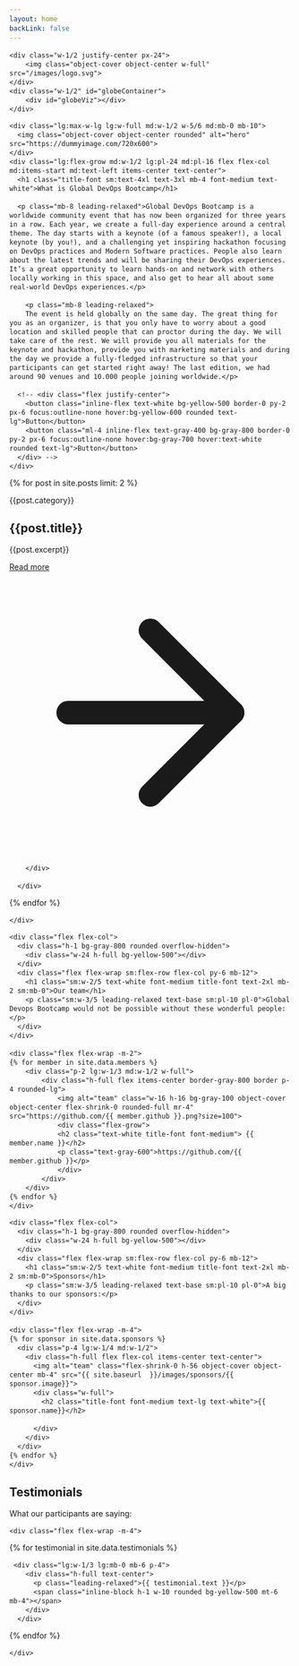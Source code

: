 ```yaml
---
layout: home
backLink: false
---
```


<section class="flex h-screen bg-gray-900 items-center justify-center">

    <div class="w-1/2 justify-center px-24">
        <img class="object-cover object-center w-full" src="/images/logo.svg">
    </div>
    <div class="w-1/2" id="globeContainer">
        <div id="globeViz"></div>
    </div>

</section>

<section class="text-gray-400 bg-gray-900 body-font">
  <div class="container mx-auto flex px-5 py-24 md:flex-row flex-col items-center">
    
    <div class="lg:max-w-lg lg:w-full md:w-1/2 w-5/6 md:mb-0 mb-10">
      <img class="object-cover object-center rounded" alt="hero" src="https://dummyimage.com/720x600">
    </div>
    <div class="lg:flex-grow md:w-1/2 lg:pl-24 md:pl-16 flex flex-col md:items-start md:text-left items-center text-center">
      <h1 class="title-font sm:text-4xl text-3xl mb-4 font-medium text-white">What is Global DevOps Bootcamp</h1>

      <p class="mb-8 leading-relaxed">Global DevOps Bootcamp is a worldwide community event that has now been organized for three years in a row. Each year, we create a full-day experience around a central theme. The day starts with a keynote (of a famous speaker!), a local keynote (by you!), and a challenging yet inspiring hackathon focusing on DevOps practices and Modern Software practices. People also learn about the latest trends and will be sharing their DevOps experiences. It’s a great opportunity to learn hands-on and network with others locally working in this space, and also get to hear all about some real-world DevOps experiences.</p>

        <p class="mb-8 leading-relaxed">
        The event is held globally on the same day. The great thing for you as an organizer, is that you only have to worry about a good location and skilled people that can proctor during the day. We will take care of the rest. We will provide you all materials for the keynote and hackathon, provide you with marketing materials and during the day we provide a fully-fledged infrastructure so that your participants can get started right away! The last edition, we had around 90 venues and 10.000 people joining worldwide.</p>

      <!-- <div class="flex justify-center">
        <button class="inline-flex text-white bg-yellow-500 border-0 py-2 px-6 focus:outline-none hover:bg-yellow-600 rounded text-lg">Button</button>
        <button class="ml-4 inline-flex text-gray-400 bg-gray-800 border-0 py-2 px-6 focus:outline-none hover:bg-gray-700 hover:text-white rounded text-lg">Button</button>
      </div> -->
    </div>
  </div>
</section>

<section class="text-gray-400 bg-gray-900 body-font overflow-hidden">
  <div class="container px-5 py-24 mx-auto">
    <div class="flex flex-wrap -m-12">

   {% for post in site.posts limit: 2 %}
        <div class="p-12 md:w-1/2 flex flex-col items-start">
        <span class="inline-block py-1 px-2 rounded bg-gray-800 text-gray-400 text-opacity-75 text-xs font-medium tracking-widest">{{post.category}}</span>
        <h2 class="sm:text-3xl text-2xl title-font font-medium text-white mt-4 mb-4">{{post.title}}</h2>
        <p class="leading-relaxed mb-8">{{post.excerpt}}</p>
        <div class="flex items-center flex-wrap pb-4 mb-4 border-b-2 border-gray-800 border-opacity-75 mt-auto w-full">
          <a class="text-yellow-400 inline-flex items-center" href="{{ site.baseurl  }}/{{ post.url }}">Read more
            <svg class="w-4 h-4 ml-2" viewBox="0 0 24 24" stroke="currentColor" stroke-width="2" fill="none" stroke-linecap="round" stroke-linejoin="round">
              <path d="M5 12h14"></path>
              <path d="M12 5l7 7-7 7"></path>
            </svg>
          </a>
         
        </div>
     
      </div>

   {% endfor %}
      
    </div>
  </div>
</section>

<section class="text-gray-400 bg-gray-900 body-font">
  <div class="container px-5 py-24 mx-auto">

    <div class="flex flex-col">
      <div class="h-1 bg-gray-800 rounded overflow-hidden">
        <div class="w-24 h-full bg-yellow-500"></div>
      </div>
      <div class="flex flex-wrap sm:flex-row flex-col py-6 mb-12">
        <h1 class="sm:w-2/5 text-white font-medium title-font text-2xl mb-2 sm:mb-0">Our team</h1>
        <p class="sm:w-3/5 leading-relaxed text-base sm:pl-10 pl-0">Global Devops Bootcamp would not be possible without these wonderful people:</p>
      </div>
    </div>

    <div class="flex flex-wrap -m-2">   
    {% for member in site.data.members %}
        <div class="p-2 lg:w-1/3 md:w-1/2 w-full">
            <div class="h-full flex items-center border-gray-800 border p-4 rounded-lg">
                <img alt="team" class="w-16 h-16 bg-gray-100 object-cover object-center flex-shrink-0 rounded-full mr-4" src="https://github.com/{{ member.github }}.png?size=100">
                <div class="flex-grow">
                <h2 class="text-white title-font font-medium"> {{ member.name }}</h2>
                <p class="text-gray-600">https://github.com/{{ member.github }}</p>
                </div>
            </div>
        </div>
    {% endfor %}
    </div>

  </div>
</section>

<section class="text-gray-400 bg-gray-900 body-font">
  <div class="container px-5 py-24 mx-auto">
      
    <div class="flex flex-col">
      <div class="h-1 bg-gray-800 rounded overflow-hidden">
        <div class="w-24 h-full bg-yellow-500"></div>
      </div>
      <div class="flex flex-wrap sm:flex-row flex-col py-6 mb-12">
        <h1 class="sm:w-2/5 text-white font-medium title-font text-2xl mb-2 sm:mb-0">Sponsors</h1>
        <p class="sm:w-3/5 leading-relaxed text-base sm:pl-10 pl-0">A big thanks to our sponsors:</p>
      </div>
    </div>

    <div class="flex flex-wrap -m-4">
    {% for sponsor in site.data.sponsors %}
      <div class="p-4 lg:w-1/4 md:w-1/2">
        <div class="h-full flex flex-col items-center text-center">
          <img alt="team" class="flex-shrink-0 h-56 object-cover object-center mb-4" src="{{ site.baseurl  }}/images/sponsors/{{ sponsor.image}}">
          <div class="w-full">
            <h2 class="title-font font-medium text-lg text-white">{{ sponsor.name}}</h2>
            
          </div>
        </div>
      </div>
    {% endfor %}
    </div>

  </div>
</section>

<section class="text-gray-400 bg-gray-900 body-font">
  <div class="container px-5 py-24 mx-auto">
    <div class="flex flex-col">
      <div class="h-1 bg-gray-800 rounded overflow-hidden">
        <div class="w-24 h-full bg-yellow-500"></div>
      </div>
      <div class="flex flex-wrap sm:flex-row flex-col py-6 mb-12">
        <h1 class="sm:w-2/5 text-white font-medium title-font text-2xl mb-2 sm:mb-0">Testimonials</h1>
        <p class="sm:w-3/5 leading-relaxed text-base sm:pl-10 pl-0">What our participants are saying:</p>
      </div>
    </div>

    <div class="flex flex-wrap -m-4">

{% for testimonial in site.data.testimonials %}

     <div class="lg:w-1/3 lg:mb-0 mb-6 p-4">
        <div class="h-full text-center">         
          <p class="leading-relaxed">{{ testimonial.text }}</p>
          <span class="inline-block h-1 w-10 rounded bg-yellow-500 mt-6 mb-4"></span>
        </div>
      </div>

{% endfor %}
      
    </div>
  </div>
</section>

<script src="//unpkg.com/three"></script>
<script src="//unpkg.com/three/examples/js/controls/TrackballControls.js"></script>
<script src="//unpkg.com/three-globe"></script>
<script src="{{ site.baseurl }}/javascripts/globe.js"></script>
